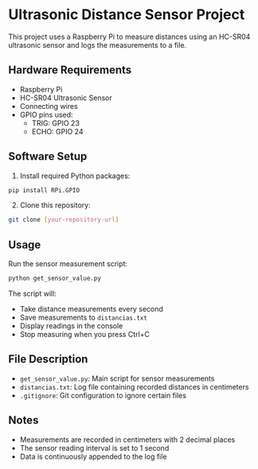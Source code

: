 # Ultrasonic Distance Sensor Project

This project uses a Raspberry Pi to measure distances using an HC-SR04 ultrasonic sensor and logs the measurements to a file.

## Hardware Requirements

- Raspberry Pi
- HC-SR04 Ultrasonic Sensor
- Connecting wires
- GPIO pins used:
  - TRIG: GPIO 23
  - ECHO: GPIO 24

## Software Setup

1. Install required Python packages:
```bash
pip install RPi.GPIO
```

2. Clone this repository:
```bash
git clone [your-repository-url]
```

## Usage

Run the sensor measurement script:
```bash
python get_sensor_value.py
```

The script will:
- Take distance measurements every second
- Save measurements to `distancias.txt`
- Display readings in the console
- Stop measuring when you press Ctrl+C

## File Description

- `get_sensor_value.py`: Main script for sensor measurements
- `distancias.txt`: Log file containing recorded distances in centimeters
- `.gitignore`: Git configuration to ignore certain files

## Notes

- Measurements are recorded in centimeters with 2 decimal places
- The sensor reading interval is set to 1 second
- Data is continuously appended to the log file
